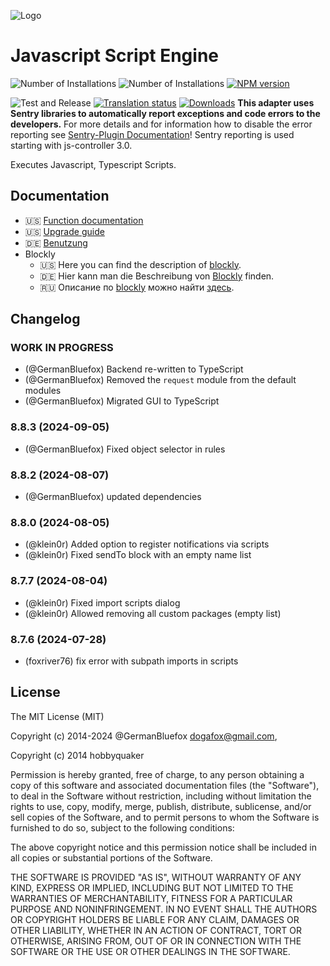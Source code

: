 ![Logo](admin/javascript.png)
# Javascript Script Engine

![Number of Installations](http://iobroker.live/badges/javascript-installed.svg)
![Number of Installations](http://iobroker.live/badges/javascript-stable.svg)
[![NPM version](http://img.shields.io/npm/v/iobroker.javascript.svg)](https://www.npmjs.com/package/iobroker.javascript)

![Test and Release](https://github.com/ioBroker/ioBroker.javascript/workflows/Test%20and%20Release/badge.svg)
[![Translation status](https://weblate.iobroker.net/widgets/adapters/-/javascript/svg-badge.svg)](https://weblate.iobroker.net/engage/adapters/?utm_source=widget)
[![Downloads](https://img.shields.io/npm/dm/iobroker.javascript.svg)](https://www.npmjs.com/package/iobroker.javascript)
**This adapter uses Sentry libraries to automatically report exceptions and code errors to the developers.** For more details and for information how to disable the error reporting see [Sentry-Plugin Documentation](https://github.com/ioBroker/plugin-sentry#plugin-sentry)! Sentry reporting is used starting with js-controller 3.0.

Executes Javascript, Typescript Scripts.

## Documentation

-   🇺🇸 [Function documentation](docs/en/javascript.md)
-   🇺🇸 [Upgrade guide](docs/en/upgrade-guide.md)
-   🇩🇪 [Benutzung](docs/de/usage.md)
-   Blockly
    -   🇺🇸 Here you can find the description of [blockly](docs/en/blockly.md).
    -   🇩🇪 Hier kann man die Beschreibung von [Blockly](docs/de/blockly.md) finden.
    -   🇷🇺 Описание по [blockly](docs/ru/blockly.md) можно найти [здесь](docs/ru/blockly.md).

## Changelog

<!--
	### **WORK IN PROGRESS**
-->
### **WORK IN PROGRESS**
-   (@GermanBluefox) Backend re-written to TypeScript
-   (@GermanBluefox) Removed the `request` module from the default modules
-   (@GermanBluefox) Migrated GUI to TypeScript

### 8.8.3 (2024-09-05)

-   (@GermanBluefox) Fixed object selector in rules

### 8.8.2 (2024-08-07)

-   (@GermanBluefox) updated dependencies

### 8.8.0 (2024-08-05)

-   (@klein0r) Added option to register notifications via scripts
-   (@klein0r) Fixed sendTo block with an empty name list

### 8.7.7 (2024-08-04)

-   (@klein0r) Fixed import scripts dialog
-   (@klein0r) Allowed removing all custom packages (empty list)

### 8.7.6 (2024-07-28)

-   (foxriver76) fix error with subpath imports in scripts

## License

The MIT License (MIT)

Copyright (c) 2014-2024 @GermanBluefox <dogafox@gmail.com>,

Copyright (c) 2014 hobbyquaker

Permission is hereby granted, free of charge, to any person obtaining a copy
of this software and associated documentation files (the "Software"), to deal
in the Software without restriction, including without limitation the rights
to use, copy, modify, merge, publish, distribute, sublicense, and/or sell
copies of the Software, and to permit persons to whom the Software is
furnished to do so, subject to the following conditions:

The above copyright notice and this permission notice shall be included in
all copies or substantial portions of the Software.

THE SOFTWARE IS PROVIDED "AS IS", WITHOUT WARRANTY OF ANY KIND, EXPRESS OR
IMPLIED, INCLUDING BUT NOT LIMITED TO THE WARRANTIES OF MERCHANTABILITY,
FITNESS FOR A PARTICULAR PURPOSE AND NONINFRINGEMENT. IN NO EVENT SHALL THE
AUTHORS OR COPYRIGHT HOLDERS BE LIABLE FOR ANY CLAIM, DAMAGES OR OTHER
LIABILITY, WHETHER IN AN ACTION OF CONTRACT, TORT OR OTHERWISE, ARISING FROM,
OUT OF OR IN CONNECTION WITH THE SOFTWARE OR THE USE OR OTHER DEALINGS IN
THE SOFTWARE.
